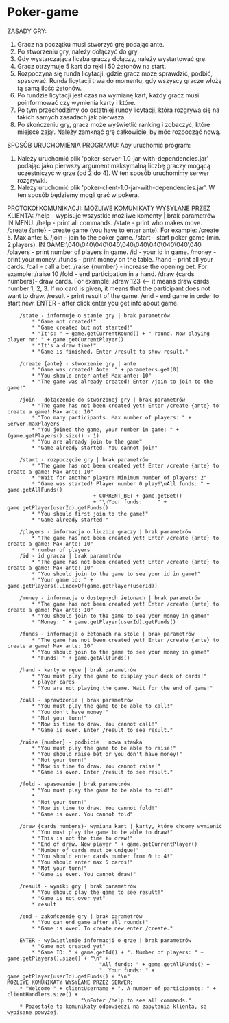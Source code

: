 # Poker-game
ZASADY GRY:
1. Gracz na początku musi stworzyć grę podając ante.
2. Po stworzeniu gry, należy dołączyć do gry.
3. Gdy wystarczająca liczba graczy dołączy, należy wystartować grę.
4. Gracz otrzymuje 5 kart do ręki i 50 żetonów na start.
5. Rozpoczyna się runda licytacji, gdzie gracz może sprawdzić, podbić, spasować.
Runda licytacji trwa do momentu, gdy wszyscy gracze włożą tą samą ilość żetonów.
6. Po rundzie licytacji jest czas na wymianę kart, każdy gracz musi poinformować czy wymienia karty i które.
7. Po tym przechodzimy do ostatniej rundy licytacji, która rozgrywa się na takich samych zasadach jak pierwsza.
8. Po skończeniu gry, gracz może wyświetlić ranking i zobaczyć, które miejsce zajął. Należy zamknąć grę całkowicie, by móc rozpocząć nową.

SPOSÓB URUCHOMIENIA PROGRAMU:
Aby uruchomić program:
1) Należy uruchomić plik 'poker-server-1.0-jar-with-dependencies.jar' podając jako pierwszy argument maksymalną liczbę
graczy mogącą uczestniczyć w grze (od 2 do 4). W ten sposób uruchomimy serwer rozgrywki.
2) Należy uruchomić plik 'poker-client-1.0-jar-with-dependencies.jar'. W ten sposób będziemy mogli grać w pokera.

PROTOKÓł KOMUNIKACJI:
MOZLIWE KOMUNIKATY WYSYLANE PRZEZ KLIENTA:
        /help - wypisuje wszystkie możliwe komenty | brak parametrów
            IN MENU:
                /help - print all commands.
                /state - print who makes move.
                /create {ante} - create game (you have to enter ante). For example: /create 5. Max ante: 5.
                /join - join to the poker game. 
                /start - start poker game (min. 2 players).
            IN GAME:\040\040\040\040\040\040\040\040\040\040
                /players - print number of players in game.
                /id - your id in game.
                /money - print your money.
                /funds - print money on the table.
                /hand - print all your cards.
                /call - call a bet.
                /raise {number} - increase the opening bet. For example: /raise 10
                /fold - end participation in a hand.
                /draw {cards numbers}- draw cards. For example: /draw 123 <-- it means draw cards number 1, 2, 3.
                    If no card is given, it means that the participant does not want to draw.
                /result - print result of the game.
                /end - end game in order to start new.
                ENTER - after click enter you get info about game.

        /state - informuje o stanie gry | brak parametrów
            * "Game not created!"
            * "Game created but not started!"
            * "It's: " + game.getCurrentRound() + " round. Now playing player nr: " + game.getCurrentPlayer()
            * "It's a draw time!"
            * "Game is finished. Enter /result to show result."

        /create {ante} - stworzenie gry | ante
            * "Game was created! Ante: " + parameters.get(0)
            * "You should enter ante! Max ante: 10"
            * "The game was already created! Enter /join to join to the game!"

        /join - dołączenie do stworzonej gry | brak parametrów
            * "The game has not been created yet! Enter /create {ante} to create a game! Max ante: 10"
            * "Too many participants. Max number of players: " + Server.maxPlayers
            * "You joined the game, your number in game: " + (game.getPlayers().size() - 1)
            * "You are already join to the game"
            * "Game already started. You cannot join"

        /start - rozpoczęcie gry | brak parametrów
            * "The game has not been created yet! Enter /create {ante} to create a game! Max ante: 10"
            * "Wait for another player! Minimum number of players: 2"
            * "Game was started! Player number 0 play!\nAll funds: " + game.getAllFunds()
                                + CURRENT_BET + game.getBet()
                                + "\nYour funds:     " + game.getPlayer(userId).getFunds()
            * "You should first join to the game!"
            * "Game already started!"

        /players - informacja o liczbie graczy | brak parametrów
            * "The game has not been created yet! Enter /create {ante} to create a game! Max ante: 10"
            * number of players
        /id - id gracza | brak parametrów
            * "The game has not been created yet! Enter /create {ante} to create a game! Max ante: 10"
            * "You should join to the game to see your id in game!"
            * "Your game id: " + game.getPlayers().indexOf(game.getPlayer(userId))

        /money - informacja o dostępnych żetonach | brak parametrów
            * "The game has not been created yet! Enter /create {ante} to create a game! Max ante: 10"
            * "You should join to the game to see your money in game!"
            * "Money: " + game.getPlayer(userId).getFunds()

        /funds - informacja o żetonach na stole | brak parametrów
            * "The game has not been created yet! Enter /create {ante} to create a game! Max ante: 10"
            * "You should join to the game to see your money in game!"
            * "Funds: " + game.getAllFunds()

        /hand - karty w ręce | brak parametrów
            * "You must play the game to display your deck of cards!"
            * player cards
            * "You are not playing the game. Wait for the end of game!"

        /call - sprawdzenie | brak parametrów
            * "You must play the game to be able to call!"
            * "You don't have money!"
            * "Not your turn!"
            * "Now is time to draw. You cannot call!"
            * "Game is over. Enter /result to see result."

        /raise {number} - podbicie | nowa stawka
            * "You must play the game to be able to raise!"
            * "You should raise bet or you don't have money!"
            * "Not your turn!"
            * "Now is time to draw. You cannot raise!"
            * "Game is over. Enter /result to see result."

        /fold - spasowanie | brak parametrów
            * "You must play the game to be able to fold!"
            *
            * "Not your turn!"
            * "Now is time to draw. You cannot fold!"
            * "Game is over. You cannot fold"

        /draw {cards numbers}- wymiana kart | karty, które chcemy wymienić
            * "You must play the game to be able to draw!"
            * "This is not the time to draw!"
            * "End of draw. Now player " + game.getCurrentPlayer()
            * "Number of cards must be unique!"
            * "You should enter cards number from 0 to 4!"
            * "You should enter max 5 cards!"
            * "Not your turn!"
            * "Game is over. You cannot draw!"

        /result - wyniki gry | brak parametrów
            * "You should play the game to see result!"
            * "Game is not over yet"
            * result

        /end - zakończenie gry | brak parametrów
            * "You can end game after all rounds!"
            * "Game is over. To create new enter /create."

        ENTER - wyświetlenie informacji o grze | brak parametrów
            * "Game not created yet"
            * "Game ID: " + game.getId() + ". Number of players: " + game.getPlayers().size() + "\n" +
                                  "All funds: " + game.getAllFunds() +
                                  ". Your funds: " + game.getPlayer(userId).getFunds() + "\n"
    MOZLIWE KOMUNIKATY WYSYLANE PRZEZ SERWER:
        * "Welcome " + clientUsername + ". A number of participants: " + clientHandlers.size() +
                            "\nEnter /help to see all commands."
        * Pozostałe to komunikaty odpowiedzi na zapytania klienta, są wypisane powyżej.